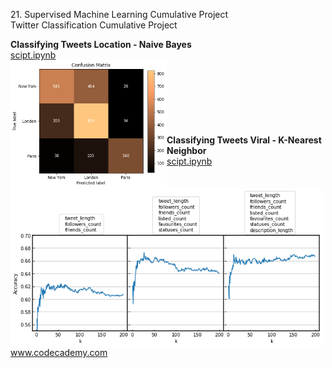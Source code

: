 <p>21. Supervised Machine Learning Cumulative Project</br>
Twitter Classification Cumulative Project</p>

**Classifying Tweets Location - Naive Bayes**</br>
<a href="classifying_tweets_location.ipynb">
scipt.ipynb</br>
<img src="classifying_tweets_location.png" alt="img" width="250px" align="left"></a></br></br></br></br></br></br></br>
**Classifying Tweets Viral - K-Nearest Neighbor**</br>
<a href="classifying_tweets_viral.ipynb">
scipt.ipynb</br>
<img src="classifying_tweets_viral.png" alt="img" width="500px" align="left"></a></br></br></br></br></br></br></br></br></br></br></br></br></br>



www.codecademy.com
